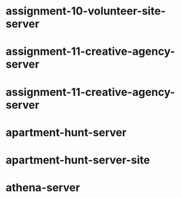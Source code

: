 # assignment-10-volunteer-site-server
# assignment-11-creative-agency-server
# assignment-11-creative-agency-server
# apartment-hunt-server
# apartment-hunt-server-site
# athena-server
